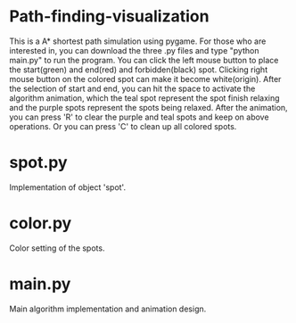# Path-finding-visualization
This is a A* shortest path simulation using pygame.
For those who are interested in, you can download the three .py files and  type "python main.py" to run the program.
You can click the left mouse button to place the start(green) and end(red) and forbidden(black) spot.
Clicking right mouse button on the colored spot can make it become white(origin).
After the selection of start and end, you can hit the space to activate the algorithm animation, which the teal spot represent the spot finish relaxing and the purple spots represent the spots being relaxed.
After the animation, you can press 'R' to clear the purple and teal spots and keep on above operations. Or you can press 'C' to clean up all colored spots.
# spot.py
Implementation of object 'spot'.
# color.py
Color setting of the spots.
# main.py
Main algorithm implementation and animation design.    